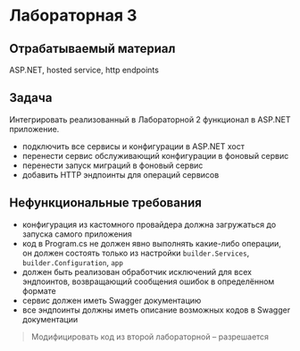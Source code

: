 # Лабораторная 3

## Отрабатываемый материал

ASP.NET, hosted service, http endpoints

## Задача

Интегрировать реализованный в Лабораторной 2 функционал в ASP.NET приложение.

- подключить все сервисы и конфигурации в ASP.NET хост
- перенести сервис обслуживающий конфигурации в фоновый сервис
- перенести запуск миграций в фоновый сервис
- добавить HTTP эндпоинты для операций сервисов

## Нефункциональные требования

- конфигурация из кастомного провайдера должна загружаться до запуска самого приложения
- код в Program.cs не должен явно выполнять какие-либо операции, он должен состоять только из настройки
  `builder.Services`, `builder.Configuration`, `app`
- должен быть реализован обработчик исключений для всех эндпоинтов, возвращающий сообщения ошибок в определённом формате
- сервис должен иметь Swagger документацию
- все эндпоинты должны иметь описание возможных кодов в Swagger документации

> Модифицировать код из второй лабораторной – разрешается